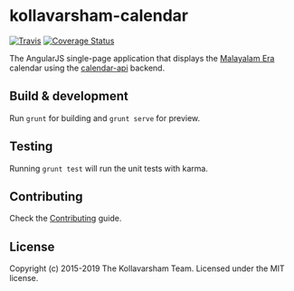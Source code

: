 # kollavarsham-calendar

[![Travis](https://img.shields.io/travis/kollavarsham/calendar.svg)](https://travis-ci.org/kollavarsham/calendar) [![Coverage Status](https://coveralls.io/repos/github/kollavarsham/calendar/badge.svg?branch=master)](https://coveralls.io/github/kollavarsham/calendar?branch=master)

The AngularJS single-page application that displays the [Malayalam Era](https://en.wikipedia.org/wiki/Kollam_era) calendar using the [calendar-api](https://github.com/kollavarsham/calendar-api) backend.

## Build & development

Run `grunt` for building and `grunt serve` for preview.

## Testing

Running `grunt test` will run the unit tests with karma.

## Contributing
Check the [Contributing](CONTRIBUTING.md) guide.

## License
Copyright (c) 2015-2019 The Kollavarsham Team. Licensed under the MIT license.
